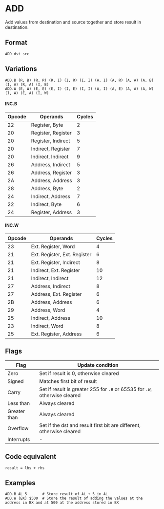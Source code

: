 # ADD

Add values from destination and source together and store result in destination.

## Format 

`ADD dst src`

## Variations

```
ADD.B (R, B) (R, R) (R, I) (I, R) (I, I) (A, I) (A, R) (A, A) (A, B) (I, A) (R, A) (I, B)
ADD.W (E, W) (E, E) (E, I) (I, E) (I, I) (A, I) (A, E) (A, A) (A, W) (I, A) (E, A) (I, W)
```

#### INC.B

| Opcode | Operands           | Cycles |
|--------|--------------------|--------|
| 22     | Register, Byte     | 2      |
| 20     | Register, Register | 3      |
| 20     | Register, Indirect | 5      |
| 20     | Indirect, Register | 7      |
| 20     | Indirect, Indirect | 9      |
| 26     | Address, Indirect  | 5      |
| 26     | Address, Register  | 3      |
| 2A     | Address, Address   | 3      |
| 28     | Address, Byte      | 2      |
| 24     | Indirect, Address  | 7      |
| 22     | Indirect, Byte     | 6      |
| 24     | Register, Address  | 3      |

#### INC.W

| Opcode | Operands                     | Cycles |
|--------|------------------------------|--------|
| 23     | Ext. Register, Word          | 4      |
| 21     | Ext. Register, Ext. Register | 6      |
| 21     | Ext. Register, Indirect      | 8      |
| 21     | Indirect, Ext. Register      | 10     |
| 21     | Indirect, Indirect           | 12     |
| 27     | Address, Indirect            | 8      |
| 27     | Address, Ext. Register       | 6      |
| 2B     | Address, Address             | 6      |
| 29     | Address, Word                | 4      |
| 25     | Indirect, Address            | 10     |
| 23     | Indirect, Word               | 8      |
| 25     | Ext. Register, Address       | 6      |

## Flags

| Flag         | Update condition                                                           |
|--------------|----------------------------------------------------------------------------|
| Zero         | Set if result is 0, otherwise cleared                                      |
| Signed       | Matches first bit of result                                                |
| Carry        | Set if result is greater 255 for `.B` or 65535 for `.W`, otherwise cleared |
| Less than    | Always cleared                                                             |
| Greater than | Always cleared                                                             |
| Overflow     | Set if the dst and result first bit are different, otherwise cleared       |
| Interrupts   | -                                                                          |

## Code equivalent

```
result = lhs + rhs
```

## Examples

```
ADD.B AL 5       # Store result of AL + 5 in AL
ADD.W (BX) $500  # Store the result of adding the values at the address in BX and at 500 at the address stored in BX 
```